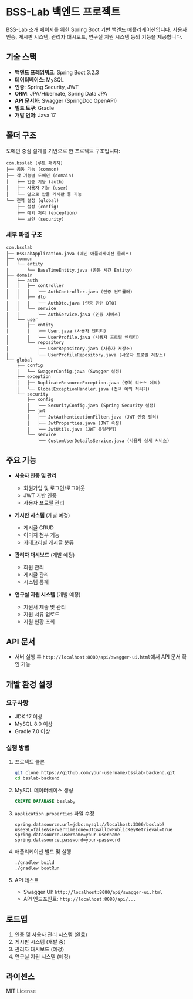 # BSS-Lab 백엔드 프로젝트

BSS-Lab 소개 페이지를 위한 Spring Boot 기반 백엔드 애플리케이션입니다. 사용자 인증, 게시판 시스템, 관리자 대시보드, 연구실 지원 시스템 등의 기능을 제공합니다.

## 기술 스택

- **백엔드 프레임워크**: Spring Boot 3.2.3
- **데이터베이스**: MySQL
- **인증**: Spring Security, JWT
- **ORM**: JPA/Hibernate, Spring Data JPA
- **API 문서화**: Swagger (SpringDoc OpenAPI)
- **빌드 도구**: Gradle
- **개발 언어**: Java 17

## 폴더 구조

도메인 중심 설계를 기반으로 한 프로젝트 구조입니다:

```
com.bsslab (루트 패키지)
├── 공통 기능 (common)
├── 각 기능별 도메인 (domain)
│   ├── 인증 기능 (auth)
│   ├── 사용자 기능 (user)
│   └── 앞으로 만들 게시판 등 기능
└── 전역 설정 (global)
    ├── 설정 (config)
    ├── 예외 처리 (exception)
    └── 보안 (security)
```

### 세부 파일 구조

```
com.bsslab
├── BssLabApplication.java (메인 애플리케이션 클래스)
├── common
│   └── entity
│       └── BaseTimeEntity.java (공통 시간 Entity)
├── domain
│   ├── auth
│   │   ├── controller
│   │   │   └── AuthController.java (인증 컨트롤러)
│   │   ├── dto
│   │   │   └── AuthDto.java (인증 관련 DTO)
│   │   └── service
│   │       └── AuthService.java (인증 서비스)
│   └── user
│       ├── entity
│       │   ├── User.java (사용자 엔티티)
│       │   └── UserProfile.java (사용자 프로필 엔티티)
│       └── repository
│           ├── UserRepository.java (사용자 저장소)
│           └── UserProfileRepository.java (사용자 프로필 저장소)
└── global
    ├── config
    │   └── SwaggerConfig.java (Swagger 설정)
    ├── exception
    │   ├── DuplicateResourceException.java (중복 리소스 예외)
    │   └── GlobalExceptionHandler.java (전역 예외 처리기)
    └── security
        ├── config
        │   └── SecurityConfig.java (Spring Security 설정)
        ├── jwt
        │   ├── JwtAuthenticationFilter.java (JWT 인증 필터)
        │   ├── JwtProperties.java (JWT 속성)
        │   └── JwtUtils.java (JWT 유틸리티)
        └── service
            └── CustomUserDetailsService.java (사용자 상세 서비스)
```

## 주요 기능

- **사용자 인증 및 관리**
  - 회원가입 및 로그인/로그아웃
  - JWT 기반 인증
  - 사용자 프로필 관리

- **게시판 시스템** (개발 예정)
  - 게시글 CRUD
  - 이미지 첨부 기능
  - 카테고리별 게시글 분류

- **관리자 대시보드** (개발 예정)
  - 회원 관리
  - 게시글 관리
  - 시스템 통계

- **연구실 지원 시스템** (개발 예정)
  - 지원서 제출 및 관리
  - 지원 서류 업로드
  - 지원 현황 조회

## API 문서

- 서버 실행 후 `http://localhost:8080/api/swagger-ui.html`에서 API 문서 확인 가능

## 개발 환경 설정

### 요구사항

- JDK 17 이상
- MySQL 8.0 이상
- Gradle 7.0 이상

### 실행 방법

1. 프로젝트 클론
   ```bash
   git clone https://github.com/your-username/bsslab-backend.git
   cd bsslab-backend
   ```

2. MySQL 데이터베이스 생성
   ```sql
   CREATE DATABASE bsslab;
   ```

3. `application.properties` 파일 수정
   ```properties
   spring.datasource.url=jdbc:mysql://localhost:3306/bsslab?useSSL=false&serverTimezone=UTC&allowPublicKeyRetrieval=true
   spring.datasource.username=your-username
   spring.datasource.password=your-password
   ```

4. 애플리케이션 빌드 및 실행
   ```bash
   ./gradlew build
   ./gradlew bootRun
   ```

5. API 테스트
   - Swagger UI: `http://localhost:8080/api/swagger-ui.html`
   - API 엔드포인트: `http://localhost:8080/api/...`

## 로드맵

1. 인증 및 사용자 관리 시스템 (완료)
2. 게시판 시스템 (개발 중)
3. 관리자 대시보드 (예정)
4. 연구실 지원 시스템 (예정)

## 라이센스

MIT License
